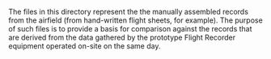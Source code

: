 The files in this directory represent the the manually assembled records
from the airfield (from hand-written flight sheets, for example). The purpose
of such files is to provide a basis for comparison against the
records that are derived from the data gathered by the prototype
Flight Recorder equipment operated on-site on the same day.
